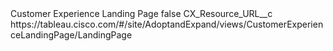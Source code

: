 <?xml version="1.0" encoding="UTF-8"?>
<CustomMetadata xmlns="http://soap.sforce.com/2006/04/metadata" xmlns:xsi="http://www.w3.org/2001/XMLSchema-instance" xmlns:xsd="http://www.w3.org/2001/XMLSchema">
    <label>Customer Experience Landing Page</label>
    <protected>false</protected>
    <values>
        <field>CX_Resource_URL__c</field>
        <value xsi:type="xsd:string">https://tableau.cisco.com/#/site/AdoptandExpand/views/CustomerExperienceLandingPage/LandingPage</value>
    </values>
</CustomMetadata>
